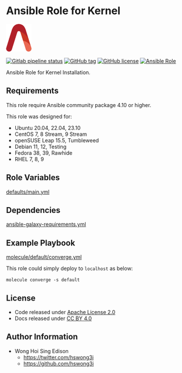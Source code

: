 # Ansible Role for Kernel

<a href="https://alvistack.com" title="AlviStack" target="_blank"><img src="/alvistack.svg" height="75" alt="AlviStack"></a>

[![Gitlab pipeline status](https://img.shields.io/gitlab/pipeline/alvistack/ansible-role-kernel/master)](https://gitlab.com/alvistack/ansible-role-kernel/-/pipelines)
[![GitHub tag](https://img.shields.io/github/tag/alvistack/ansible-role-kernel.svg)](https://github.com/alvistack/ansible-role-kernel/tags)
[![GitHub license](https://img.shields.io/github/license/alvistack/ansible-role-kernel.svg)](https://github.com/alvistack/ansible-role-kernel/blob/master/LICENSE)
[![Ansible Role](https://img.shields.io/badge/galaxy-alvistack.kernel-blue.svg)](https://galaxy.ansible.com/alvistack/kernel)

Ansible Role for Kernel Installation.

## Requirements

This role require Ansible community package 4.10 or higher.

This role was designed for:

-   Ubuntu 20.04, 22.04, 23.10
-   CentOS 7, 8 Stream, 9 Stream
-   openSUSE Leap 15.5, Tumbleweed
-   Debian 11, 12, Testing
-   Fedora 38, 39, Rawhide
-   RHEL 7, 8, 9

## Role Variables

[defaults/main.yml](defaults/main.yml)

## Dependencies

[ansible-galaxy-requirements.yml](ansible-galaxy-requirements.yml)

## Example Playbook

[molecule/default/converge.yml](molecule/default/converge.yml)

This role could simply deploy to `localhost` as below:

    molecule converge -s default

## License

-   Code released under [Apache License 2.0](LICENSE)
-   Docs released under [CC BY 4.0](http://creativecommons.org/licenses/by/4.0/)

## Author Information

-   Wong Hoi Sing Edison
    -   <https://twitter.com/hswong3i>
    -   <https://github.com/hswong3i>
